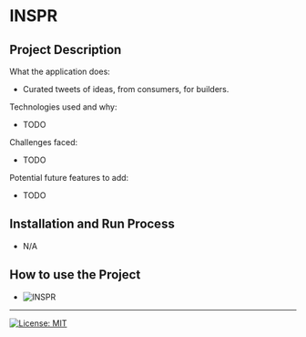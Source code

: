 # INSPR

## Project Description

What the application does:

- Curated tweets of ideas, from consumers, for builders.

Technologies used and why:

- TODO

Challenges faced:

- TODO

Potential future features to add:

- TODO

## Installation and Run Process

- N/A

## How to use the Project

- ![INSPR](https://wwww.inspr.fyi)

---

[![License: MIT](https://img.shields.io/badge/License-MIT-A31F34.svg)](https://opensource.org/licenses/MIT)
